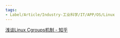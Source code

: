 ```yaml
---
tags:
- Label/Article/Industry-工业科学/IT/APP/OS/Linux
---
```


[浅谈Linux Cgroups机制 - 知乎](https://zhuanlan.zhihu.com/p/81668069)
